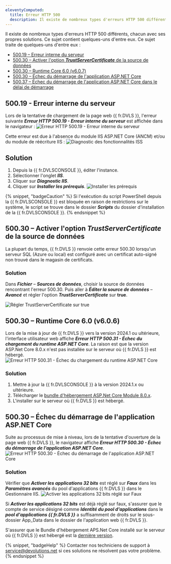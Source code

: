 ```yaml
---
eleventyComputed:
  title: Erreur HTTP 500
  description: Il existe de nombreux types d'erreurs HTTP 500 différents, chacun avec ses propres solutions. Ce sujet traite de quelques-uns d'entre eux.
---
```


Il existe de nombreux types d'erreurs HTTP 500 différents, chacun avec ses propres solutions. Ce sujet contient quelques-uns d'entre eux. Ce sujet traite de quelques-uns d'entre eux :

- [500.19 – Erreur interne du serveur](500.19---internal-server-error)
- [500.30 – Activer l'option ***TrustServerCertificate*** de la source de données](500.30---enable-the-data-source-trustservercertificate-option)
- [500.30 – Runtime Core 6.0 (v6.0.7)](500.30---core-6.0-runtime-6.0.7)
- [500.30 – Échec du démarrage de l'application ASP.NET Core](500.30---asp.net-core-app-failed-to-start)
- [500.37 – Échec du démarrage de l'application ASP.NET Core dans le délai de démarrage](500.37---asp.net-core-app-failed-to-start-within-startup-time-limit)

## 500.19 - Erreur interne du serveur

Lors de la tentative de chargement de la page web {{ fr.DVLS }}, l'erreur suivante ***Erreur HTTP 500.19 - Erreur interne du serveur*** est affichée dans le navigateur :
![Erreur HTTP 500.19 - Erreur interne du serveur](https://cdnweb.devolutions.net/docs/docs_en_kb_KB8102.png)

Cette erreur est due à l'absence du module IIS ASP.NET Core (ANCM) et/ou du module de réécriture IIS :
![Diagnostic des fonctionnalités ISS](https://cdnweb.devolutions.net/docs/docs_en_kb_KB8103.png)

## Solution

1. Depuis la {{ fr.DVLSCONSOLE }}, éditer l'instance.
1. Sélectionner l'onglet ***IIS***.
1. Cliquer sur ***Diagnostic IIS***.
1. Cliquer sur ***Installer les prérequis***.
![Installer les prérequis](https://cdnweb.devolutions.net/docs/docs_en_kb_KB8104.png)

{% snippet, "badgeCaution" %}
Si l'exécution du script PowerShell depuis la {{ fr.DVLSCONSOLE }} est bloquée en raison de restrictions sur le système, le script se trouve dans le dossier ***Scripts*** du dossier d'installation de la {{ fr.DVLSCONSOLE }}.
{% endsnippet %}

## 500.30 – Activer l'option ***TrustServerCertificate*** de la source de données

La plupart du temps, {{ fr.DVLS }} renvoie cette erreur 500.30 lorsqu'un serveur SQL (Azure ou local) est configuré avec un certificat auto-signé non trouvé dans le magasin de certificats.

### Solution

Dans ***Fichier*** – ***Sources de données***, choisir la source de données rencontrant l'erreur 500.30. Puis aller à ***Éditer la source de données*** – ***Avancé*** et régler l'option ***TrustServerCertificate*** sur **true**.

![Régler TrustServerCertificate sur true](https://cdnweb.devolutions.net/docs/RDMW4080_2024_2.png)

## 500.30 – Runtime Core 6.0 (v6.0.6)

Lors de la mise à jour de {{ fr.DVLS }} vers la version 2024.1 ou ultérieure, l'interface utilisateur web affiche ***Erreur HTTP 500.31 - Échec du chargement du runtime ASP.NET Core***. La raison est que la version ASP.Net Core 8.0.x n'est pas installée sur le serveur où {{ fr.DVLS }} est hébergé.
![Erreur HTTP 500.31 - Échec du chargement du runtime ASP.NET Core](https://cdnweb.devolutions.net/docs/INTERFACE2026.png)

### Solution

1. Mettre à jour la {{ fr.DVLSCONSOLE }} à la version 2024.1.x ou ultérieure.
1. Télécharger le [bundle d'hébergement ASP.Net Core Module 8.0.x](https://dotnet.microsoft.com/en-us/download/dotnet/8.0).
1. L'installer sur le serveur où {{ fr.DVLS }} est hébergé.

## 500.30 – Échec du démarrage de l'application ASP.NET Core

Suite au processus de mise à niveau, lors de la tentative d'ouverture de la page web {{ fr.DVLS }}, le navigateur affiche ***Erreur HTTP 500.30 - Échec du démarrage de l'application ASP.NET Core***.
![Erreur HTTP 500.30 - Échec du démarrage de l'application ASP.NET Core](https://cdnweb.devolutions.net/docs/docs_en_kb_KB8109.png)

### Solution

Vérifier que ***Activer les applications 32 bits*** est réglé sur ***Faux*** dans les ***Paramètres avancés*** du pool d'applications {{ fr.DVLS }} dans le Gestionnaire IIS.
![Activer les applications 32 bits réglé sur Faux](https://cdnweb.devolutions.net/docs/docs_en_kb_KB6161.png)

Si ***Activer les applications 32 bits*** est déjà réglé sur faux, s'assurer que le compte de service désigné comme ***Identité du pool d'applications*** dans le ***pool d'applications {{ fr.DVLS }}*** a suffisamment de droits sur le sous-dossier App_Data dans le dossier de l'application web {{ fr.DVLS }}.

S'assurer que le Bundle d'hébergement APS.Net Core installé sur le serveur où {{ fr.DVLS }} est hébergé est la [dernière version](https://dotnet.microsoft.com/en-us/download/dotnet/thank-you/runtime-aspnetcore-6.0.25-windows-hosting-bundle-installer).

{% snippet, "badgeHelp" %}
Contacter nos techniciens de support à [service@devolutions.net](mailto:service@devolutions.net) si ces solutions ne résolvent pas votre problème.
{% endsnippet %}